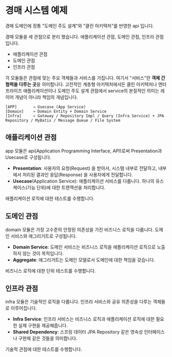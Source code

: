 # 경매 시스템 예제

경매 도메인에 정통 "도메인 주도 설계"와 "클린 아키텍처"를 반영한 api 입니다.

경매 모듈을 세 관점으로 분리 했습니다. 애플리케이션 관점, 도메인 관점, 인프라 관점 입니다.

- 애플리케이션 관점
- 도메인 관점
- 인프라 관점

각 모듈들은 관점에 맞는 주요 객체들과 서비스를 가집니다. 여기서 "서비스"란 **객체 간 협력을 다루는 곳**을 의미합니다. 고전적인 계층형 아키텍처에서든 클린 아키텍처나 엔터프라이즈 애플리케이션이나 도메인 주도 설계 관점에서 service의 본질적인 의미는 레이어 개념이 아니라 책임의 개념입니다.

```
[APP]       → Usecase (App Service)
[Domain]    → Domain Entity + Domain Service
[Infra]     → Gateway / Repository Impl / Query (Infra Service) + JPA Repository / MyBatis / Message Queue / File System
```

## 애플리케이션 관점

app 모듈은 api(Application Programming Interface, API)로써 Presentation과 Usecase로 구성됩니다.

- **Presentation**: 사용자의 요청(Request) 을 받아서, 시스템 내부로 전달하고, 내부에서 처리된 결과인 응답(Response) 을 사용자에게 전달합니다.
- **Usecase**(Application Service): 애플리케이션 서비스를 다룹니다. 하나의 유스케이스(기능 단위)에 대한 트랜잭션을 처리합니다.

애플리케이션 로직에 대한 테스트를 수행합니다.

## 도메인 관점

domain 모듈은 가장 고수준의 안정된 의존성을 가진 비즈니스 로직을 다룹니다. 도메인 서비스와 애그리거트로 구성됩니다.

- **Domain Service**: 도메인 서비스는 비즈니스 로직을 애플리케이션 로직으로 노출하지 않는 것이 목적입니다.
- **Aggregate**: 애그리거트는 도메인 모델로서 도메인에 대한 책임을 갖습니다.

비즈니스 로직에 대한 단위 테스트를 수행합니다.

## 인프라 관점

infra 모듈은 기술적인 로직을 다룹니다. 인프라 서비스와 공유 의존성을 다루는 객체들로 이루어집니다.

- **Infra Service**: 인프라 서비스는 비즈니스 로직과 애플리케이션 로직에 대한 필요한 실제 구현을 제공해줍니다.
- **Shared Dependency**: 스프링 데이터 JPA Repository 같은 영속성 인터페이스나 구현체 같은 것들을 의미합니다.

기술적 관점에 대한 테스트를 수행합니다.
